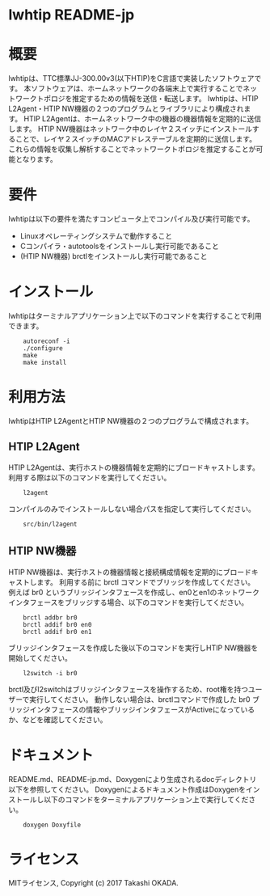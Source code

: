 # lwhtip README-jp

# 概要
lwhtipは、TTC標準JJ-300.00v3(以下HTIP)をC言語で実装したソフトウェアです。
本ソフトウェアは、ホームネットワークの各端末上で実行することでネットワークトポロジを推定するための情報を送信・転送します。
lwhtipは、HTIP L2Agent・HTIP NW機器の２つのプログラムとライブラリにより構成されます。
HTIP L2Agentは、ホームネットワーク中の機器の機器情報を定期的に送信します。
HTIP NW機器はネットワーク中のレイヤ２スイッチにインストールすることで、レイヤ２スイッチのMACアドレステーブルを定期的に送信します。
これらの情報を収集し解析することでネットワークトポロジを推定することが可能となります。

# 要件
lwhtipは以下の要件を満たすコンピュータ上でコンパイル及び実行可能です。

* Linuxオペレーティングシステムで動作すること
* Cコンパイラ・autotoolsをインストールし実行可能であること
* (HTIP NW機器) brctlをインストールし実行可能であること

# インストール
lwhtipはターミナルアプリケーション上で以下のコマンドを実行することで利用できます。

        autoreconf -i
        ./configure
        make
        make install

# 利用方法
lwhtipはHTIP L2AgentとHTIP NW機器の２つのプログラムで構成されます。

## HTIP L2Agent
HTIP L2Agentは、実行ホストの機器情報を定期的にブロードキャストします。
利用する際は以下のコマンドを実行してください。

        l2agent

コンパイルのみでインストールしない場合パスを指定して実行してください。

        src/bin/l2agent

## HTIP NW機器
HTIP NW機器は、実行ホストの機器情報と接続構成情報を定期的にブロードキャストします。
利用する前に brctl コマンドでブリッジを作成してください。
例えば br0 というブリッジインタフェースを作成し、en0とen1のネットワークインタフェースをブリッジする場合、以下のコマンドを実行してください。

        brctl addbr br0
        brctl addif br0 en0
        brctl addif br0 en1

ブリッジインタフェースを作成した後以下のコマンドを実行しHTIP NW機器を開始してください。

        l2switch -i br0

brctl及びl2switchはブリッジインタフェースを操作するため、root権を持つユーザーで実行してください。
動作しない場合は、brctlコマンドで作成した br0 ブリッジインタフェースの情報やブリッジインタフェースがActiveになっているか、などを確認してください。

# ドキュメント
README.md、README-jp.md、Doxygenにより生成されるdocディレクトリ以下を参照してください。
Doxygenによるドキュメント作成はDoxygenをインストールし以下のコマンドをターミナルアプリケーション上で実行してください。

        doxygen Doxyfile

# ライセンス
MITライセンス, Copyright (c) 2017 Takashi OKADA.